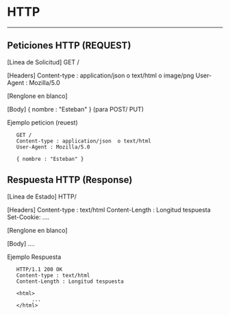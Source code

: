 # HTTP
---

## Peticiones HTTP (REQUEST)

  [Linea de Solicitud]         GET /      

  [Headers]                    Content-type : application/json  o text/html o image/png
   			       User-Agent : Mozilla/5.0

  [Renglone en blanco]

  [Body]                       { nombre : "Esteban" }
  (para POST/ PUT)

Ejemplo peticion (reuest)

```
   GET /      
   Content-type : application/json  o text/html
   User-Agent : Mozilla/5.0

   { nombre : "Esteban" }
```


## Respuesta HTTP (Response)


  [Linea de Estado]           HTTP/<version> <codigo> <mensaje>
  
  [Headers]                   Content-type : text/html
                              Content-Length : Longitud tespuesta
                              Set-Cookie: ....

  [Renglone en blanco]

  [Body]                      <html>
				  ....
                              </html>

Ejemplo Respuesta

```
   HTTP/1.1 200 OK
   Content-type : text/html
   Content-Length : Longitud tespuesta
   
   <html>
        ...
   </html>
```
